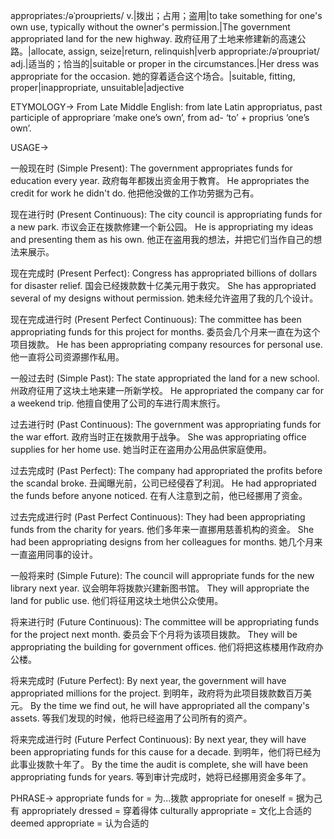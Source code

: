 appropriates:/əˈproʊprieɪts/
v.|拨出；占用；盗用|to take something for one's own use, typically without the owner's permission.|The government appropriated land for the new highway. 政府征用了土地来修建新的高速公路。|allocate, assign, seize|return, relinquish|verb
appropriate:/əˈproʊpriət/
adj.|适当的；恰当的|suitable or proper in the circumstances.|Her dress was appropriate for the occasion. 她的穿着适合这个场合。|suitable, fitting, proper|inappropriate, unsuitable|adjective

ETYMOLOGY->
From Late Middle English: from late Latin appropriatus, past participle of appropriare ‘make one’s own’, from ad- ‘to’ + proprius ‘one’s own’.


USAGE->

一般现在时 (Simple Present):
The government appropriates funds for education every year. 政府每年都拨出资金用于教育。
He appropriates the credit for work he didn't do.  他把他没做的工作功劳据为己有。

现在进行时 (Present Continuous):
The city council is appropriating funds for a new park. 市议会正在拨款修建一个新公园。
He is appropriating my ideas and presenting them as his own. 他正在盗用我的想法，并把它们当作自己的想法来展示。

现在完成时 (Present Perfect):
Congress has appropriated billions of dollars for disaster relief. 国会已经拨款数十亿美元用于救灾。
She has appropriated several of my designs without permission. 她未经允许盗用了我的几个设计。

现在完成进行时 (Present Perfect Continuous):
The committee has been appropriating funds for this project for months. 委员会几个月来一直在为这个项目拨款。
He has been appropriating company resources for personal use. 他一直将公司资源挪作私用。

一般过去时 (Simple Past):
The state appropriated the land for a new school. 州政府征用了这块土地来建一所新学校。
He appropriated the company car for a weekend trip. 他擅自使用了公司的车进行周末旅行。

过去进行时 (Past Continuous):
The government was appropriating funds for the war effort. 政府当时正在拨款用于战争。
She was appropriating office supplies for her home use. 她当时正在盗用办公用品供家庭使用。

过去完成时 (Past Perfect):
The company had appropriated the profits before the scandal broke.  丑闻曝光前，公司已经侵吞了利润。
He had appropriated the funds before anyone noticed. 在有人注意到之前，他已经挪用了资金。

过去完成进行时 (Past Perfect Continuous):
They had been appropriating funds from the charity for years. 他们多年来一直挪用慈善机构的资金。
She had been appropriating designs from her colleagues for months. 她几个月来一直盗用同事的设计。

一般将来时 (Simple Future):
The council will appropriate funds for the new library next year.  议会明年将拨款兴建新图书馆。
They will appropriate the land for public use. 他们将征用这块土地供公众使用。

将来进行时 (Future Continuous):
The committee will be appropriating funds for the project next month. 委员会下个月将为该项目拨款。
They will be appropriating the building for government offices. 他们将把这栋楼用作政府办公楼。


将来完成时 (Future Perfect):
By next year, the government will have appropriated millions for the project. 到明年，政府将为此项目拨款数百万美元。
By the time we find out, he will have appropriated all the company's assets. 等我们发现的时候，他将已经盗用了公司所有的资产。


将来完成进行时 (Future Perfect Continuous):
By next year, they will have been appropriating funds for this cause for a decade. 到明年，他们将已经为此事业拨款十年了。
By the time the audit is complete, she will have been appropriating funds for years. 等到审计完成时，她将已经挪用资金多年了。



PHRASE->
appropriate funds for = 为...拨款
appropriate for oneself = 据为己有
appropriately dressed = 穿着得体
culturally appropriate = 文化上合适的
deemed appropriate = 认为合适的
